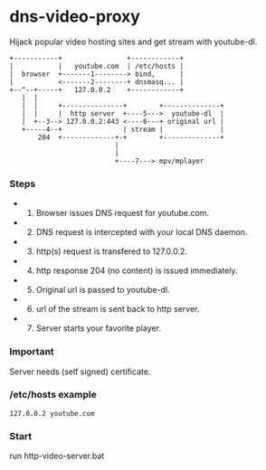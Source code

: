 dns-video-proxy
===============

Hijack popular video hosting sites and get stream with youtube-dl.

```
+-----------+                +------------+         
|           |   youtube.com  | /etc/hosts |         
|  browser  +-------1--------> bind,      |         
|           <-------2--------+ dnsmasq... |         
+--^--+-----+   127.0.0.2    +------------+         
   |  |                                             
   |  |     +---------------+        +--------------+
   |  |     |  http server  +----5--->  youtube-dl  |
   |  +--3--> 127.0.0.2:443 <----6---+ original url |
   +-----4--+               | stream |              |
       204  +-------------+-+        +--------------+
                          |                         
                          |                         
                          +----7---> mpv/mplayer    
```

### Steps

- 1. Browser issues DNS request for youtube.com.
- 2. DNS request is intercepted with your local DNS daemon.
- 3. http(s) request is transfered to 127.0.0.2.
- 4. http response 204 (no content) is issued immediately.
- 5. Original url is passed to youtube-dl.
- 6. url of the stream is sent back to http server.
- 7. Server starts your favorite player.

### Important

Server needs (self signed) certificate.

### /etc/hosts example

```127.0.0.2 youtube.com```

### Start

run http-video-server.bat
